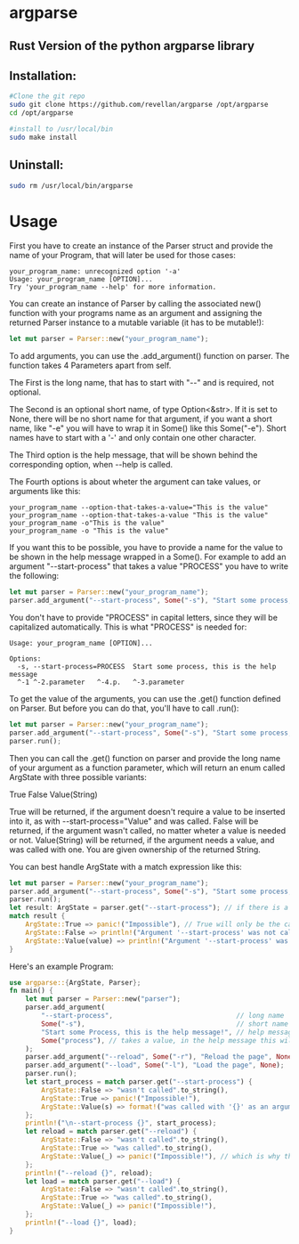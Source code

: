 # argparse
## Rust Version of the python argparse library


## Installation:
```sh
#Clone the git repo
sudo git clone https://github.com/revellan/argparse /opt/argparse
cd /opt/argparse

#install to /usr/local/bin
sudo make install
```

## Uninstall:
```sh
sudo rm /usr/local/bin/argparse
```

# Usage
First you have to create an instance of the Parser struct and provide the name of your Program, that will later be used for those cases:
```
your_program_name: unrecognized option '-a'
Usage: your_program_name [OPTION]...
Try 'your_program_name --help' for more information.
```
You can create an instance of Parser by calling the associated new() function with your programs name as an argument and assigning the returned Parser instance to a mutable variable (it has to be mutable!):
```rust
let mut parser = Parser::new("your_program_name");
```
To add arguments, you can use the .add_argument() function on parser.
The function takes 4 Parameters apart from self.

The First is the long name, that has to start with "--" and is required, not optional.

The Second is an optional short name, of type Option<&str>. If it is set to None, there will be no short name for that argument, if you want a short name, like "-e" you will have to wrap it in Some() like this Some("-e"). Short names have to start with a '-' and only contain one other character.

The Third option is the help message, that will be shown behind the corresponding option, when --help is called.

The Fourth options is about wheter the argument can take values, or arguments like this:
```
your_program_name --option-that-takes-a-value="This is the value"
your_program_name --option-that-takes-a-value "This is the value"
your_program_name -o"This is the value"
your_program_name -o "This is the value"
```
If you want this to be possible, you have to provide a name for the value to be shown in the help message wrapped in a Some().
For example to add an argument "--start-process" that takes a value "PROCESS" you have to write the following:
```rust
let mut parser = Parser::new("your_program_name");
parser.add_argument("--start-process", Some("-s"), "Start some process, this is the help message", Some("PROCESS"));
```
You don't have to provide "PROCESS" in capital letters, since they will be capitalized automatically. This is what "PROCESS" is needed for:
```
Usage: your_program_name [OPTION]...

Options:
  -s, --start-process=PROCESS  Start some process, this is the help message
  ^-1 ^-2.parameter   ^-4.p.   ^-3.parameter
```

To get the value of the arguments, you can use the .get() function defined on Parser. But before you can do that, you'll have to call .run():
```rust
let mut parser = Parser::new("your_program_name");
parser.add_argument("--start-process", Some("-s"), "Start some process, this is the help message", Some("PROCESS"));
parser.run();
```

Then you can call the .get() function on parser and provide the long name of your argument as a function parameter, which will return an enum called ArgState with three possible variants:

True
False
Value(String)

True will be returned, if the argument doesn't require a value to be inserted into it, as with --start-process="Value" and was called.
False will be returned, if the argument wasn't called, no matter wheter a value is needed or not.
Value(String) will be returned, if the argument needs a value, and was called with one. You are given ownership of the returned String.

You can best handle ArgState with a match expression like this:
```rust
let mut parser = Parser::new("your_program_name");
parser.add_argument("--start-process", Some("-s"), "Start some process, this is the help message", Some("PROCESS"));
parser.run();
let result: ArgState = parser.get("--start-process"); // if there is a typo in --start-process, the program will panic at runtime
match result {
    ArgState::True => panic!("Impossible"), // True will only be the case, if you didn't allow a value
    ArgState::False => println!("Argument '--start-process' was not called"),
    ArgState::Value(value) => println!("Argument '--start-process' was called with the value: '{value}'"),
}
```

Here's an example Program:
```rust
use argparse::{ArgState, Parser};
fn main() {
    let mut parser = Parser::new("parser");
    parser.add_argument(
        "--start-process",                               // long name
        Some("-s"),                                      // short name (optional)
        "Start some Process, this is the help message!", // help message
        Some("process"), // takes a value, in the help message this will be shown as --start-process=PROCESS
    );
    parser.add_argument("--reload", Some("-r"), "Reload the page", None); // no value is taken by this argument,
    parser.add_argument("--load", Some("-l"), "Load the page", None);
    parser.run();
    let start_process = match parser.get("--start-process") {
        ArgState::False => "wasn't called".to_string(),
        ArgState::True => panic!("Impossible!"),
        ArgState::Value(s) => format!("was called with '{}' as an argument", s),
    };
    println!("\n--start-process {}", start_process);
    let reload = match parser.get("--reload") {
        ArgState::False => "wasn't called".to_string(),
        ArgState::True => "was called".to_string(),
        ArgState::Value(_) => panic!("Impossible!"), // which is why this outcome here is impossible
    };
    println!("--reload {}", reload);
    let load = match parser.get("--load") {
        ArgState::False => "wasn't called".to_string(),
        ArgState::True => "was called".to_string(),
        ArgState::Value(_) => panic!("Impossible!"),
    };
    println!("--load {}", load);
}
```